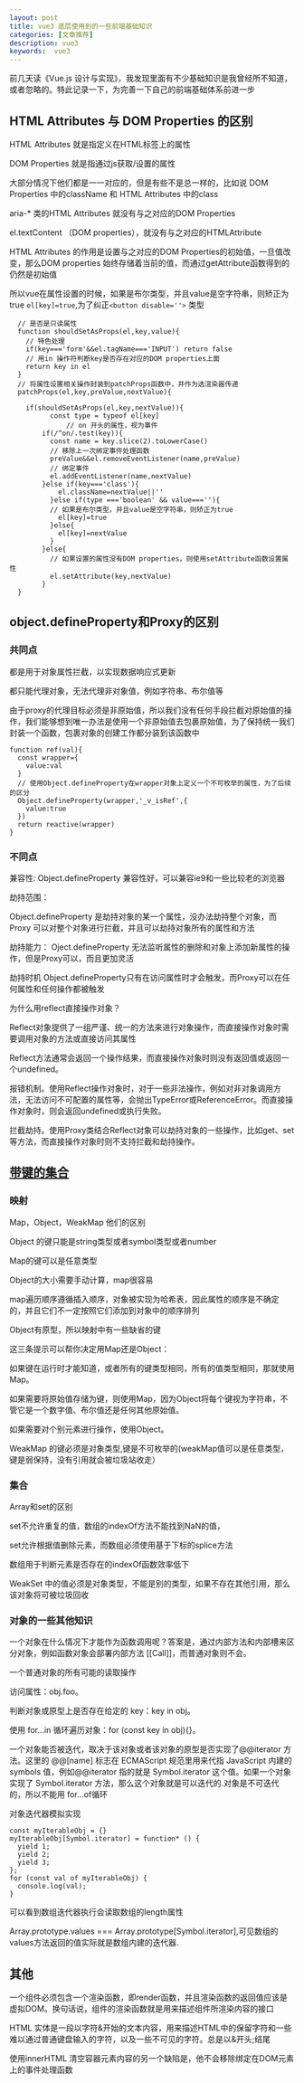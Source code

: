 ```yaml
---
layout: post
title: vue3 底层使用到的一些前端基础知识
categories: [文章推荐]
description: vue3
keywords:  vue3
---
```


前几天读《Vue.js 设计与实现》，我发现里面有不少基础知识是我曾经所不知道，或者忽略的。特此记录一下，为完善一下自己的前端基础体系前进一步

## HTML Attributes 与 DOM Properties 的区别

HTML Attributes 就是指定义在HTML标签上的属性

DOM Properties 就是指通过js获取/设置的属性

大部分情况下他们都是一一对应的，但是有些不是总一样的，比如说 DOM Properties 中的className 和 HTML Attributes 中的class

aria-* 类的HTML Attributes 就没有与之对应的DOM Properties

el.textContent （DOM properties），就没有与之对应的HTMLAttribute

HTML Attributes 的作用是设置与之对应的DOM Properties的初始值，一旦值改变，那么DOM properties 始终存储着当前的值，而通过getAttribute函数得到的仍然是初始值

所以vue在属性设置的时候，如果是布尔类型，并且value是空字符串，则矫正为true `el[key]=true`,为了纠正`<button disable=''>` 类型

```
  // 是否是只读属性
  function shouldSetAsProps(el,key,value){
    // 特色处理
    if(key==='form'&&el.tagName==='INPUT') return false
    // 用in 操作符判断key是否存在对应的DOM properties上面
    return key in el
  }
  // 将属性设置相关操作封装到patchProps函数中，并作为选渲染器传递
  patchProps(el,key,preValue,nextValue){

    if(shouldSetAsProps(el,key,nextValue)){
          const type = typeof el[key]
              // on 开头的属性，视为事件
        if(/^on/.test(key)){
          const name = key.slice(2).toLowerCase()
          // 移除上一次绑定事件处理函数
          preValue&&el.removeEventListener(name,preValue)
          // 绑定事件
          el.addEventListener(name,nextValue)
        }else if(key==='class'){
            el.className=nextValue||''
          }else if(type ==='boolean' && value===''){
          // 如果是布尔类型，并且value是空字符串，则矫正为true
            el[key]=true
          }else{
            el[key]=nextValue
          }
        }else{
          // 如果设置的属性没有DOM properties，则使用setAttribute函数设置属性
          el.setAttribute(key,nextValue)
        }
  }
```

## object.defineProperty和Proxy的区别
### 共同点
都是用于对象属性拦截，以实现数据响应式更新

都只能代理对象，无法代理非对象值，例如字符串、布尔值等

由于proxy的代理目标必须是非原始值，所以我们没有任何手段拦截对原始值的操作，我们能够想到唯一办法是使用一个非原始值去包裹原始值，为了保持统一我们封装一个函数，包裹对象的创建工作都分装到该函数中

```
function ref(val){
  const wrapper={
    value:val
  }
  // 使用Object.defineProperty在wrapper对象上定义一个不可枚举的属性，为了后续的区分
  Object.defineProperty(wrapper,'_v_isRef',{
    value:true
  })
  return reactive(wrapper)
}
```
### 不同点
兼容性:
 Object.defineProperty 兼容性好，可以兼容ie9和一些比较老的浏览器

劫持范围：

Object.defineProperty 是劫持对象的某一个属性，没办法劫持整个对象，而Proxy 可以对整个对象进行拦截，并且可以劫持对象所有的属性和方法

劫持能力：
Oject.defineProperty 无法监听属性的删除和对象上添加新属性的操作，但是Proxy可以，而且更加灵活

劫持时机
Object.defineProperty只有在访问属性时才会触发，而Proxy可以在任何属性和任何操作都被触发

为什么用reflect直接操作对象？

Reflect对象提供了一组严谨、统一的方法来进行对象操作，而直接操作对象时需要调用对象的方法或直接访问其属性

Reflect方法通常会返回一个操作结果，而直接操作对象时则没有返回值或返回一个undefined。

报错机制。使用Reflect操作对象时，对于一些非法操作，例如对非对象调用方法，无法访问不可配置的属性等，会抛出TypeError或ReferenceError。而直接操作对象时，则会返回undefined或执行失败。

拦截劫持。使用Proxy类结合Reflect对象可以劫持对象的一些操作，比如get、set等方法，而直接操作对象时则不支持拦截和劫持操作。

## [带键的集合](https://developer.mozilla.org/zh-CN/docs/Web/JavaScript/Guide/Keyed_collections)

### 映射
Map，Object，WeakMap 他们的区别

Object 的键只能是string类型或者symbol类型或者number

Map的键可以是任意类型


Object的大小需要手动计算，map很容易

map遍历顺序遵循插入顺序，对象被实现为哈希表，因此属性的顺序是不确定的，并且它们不一定按照它们添加到对象中的顺序排列

Object有原型，所以映射中有一些缺省的键

这三条提示可以帮你决定用Map还是Object：

如果键在运行时才能知道，或者所有的键类型相同，所有的值类型相同，那就使用Map。

如果需要将原始值存储为键，则使用Map，因为Object将每个键视为字符串，不管它是一个数字值、布尔值还是任何其他原始值。

如果需要对个别元素进行操作，使用Object。

WeakMap 的键必须是对象类型,键是不可枚举的(weakMap值可以是任意类型，键是弱保持，没有引用就会被垃圾站收走）

### 集合
Array和set的区别

set不允许重复的值，数组的indexOf方法不能找到NaN的值，

set允许根据值删除元素，而数组必须使用基于下标的splice方法

数组用于判断元素是否存在的indexOf函数效率低下

WeakSet 中的值必须是对象类型，不能是别的类型，如果不存在其他引用，那么该对象将可被垃圾回收

### 对象的一些其他知识
一个对象在什么情况下才能作为函数调用呢？答案是，通过内部方法和内部槽来区分对象，例如函数对象会部署内部方法 [[Call]]，而普通对象则不会。

一个普通对象的所有可能的读取操作

访问属性：obj.foo。

判断对象或原型上是否存在给定的 key：key in obj。

使用 for...in 循环遍历对象：for (const key in obj){}。


一个对象能否被迭代，取决于该对象或者该对象的原型是否实现了@@iterator 方法。这里的 @@[name] 标志在 ECMAScript 规范里用来代指 JavaScript 内建的 symbols 值，例如@@iterator 指的就是 Symbol.iterator 这个值。如果一个对象实现了 Symbol.iterator 方法，那么这个对象就是可以迭代的.对象是不可迭代的，所以不能用 for...of循环

对象迭代器模拟实现
```
const myIterableObj = {}
myIterableObj[Symbol.iterator] = function* () {
  yield 1;
  yield 2;
  yield 3;
};
for (const val of myIterableObj) {
  console.log(val);
}
```

可以看到数组迭代器执行会读取数组的length属性

Array.prototype.values === Array.prototype[Symbol.iterator],可见数组的values方法返回的值实际就是数组内建的迭代器.
## 其他
一个组件必须包含一个渲染函数，即render函数，并且渲染函数的返回值应该是虚拟DOM。换句话说，组件的渲染函数就是用来描述组件所渲染内容的接口

HTML 实体是一段以字符&开始的文本内容，用来描述HTML中的保留字符和一些难以通过普通键盘输入的字符，以及一些不可见的字符。总是以&开头;结尾

使用innerHTML 清空容器元素内容的另一个缺陷是，他不会移除绑定在DOM元素上的事件处理函数